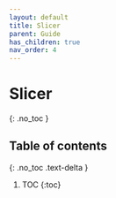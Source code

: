 ```yaml
---
layout: default
title: Slicer
parent: Guide
has_children: true
nav_order: 4
---
```


# Slicer
{: .no_toc }

## Table of contents
{: .no_toc .text-delta }

1. TOC
{:toc}
